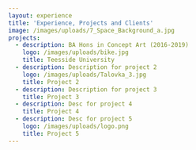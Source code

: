 ```yaml
---
layout: experience
title: 'Experience, Projects and Clients'
image: /images/uploads/7_Space_Background_a.jpg
projects:
  - description: BA Hons in Concept Art (2016-2019)
    logo: /images/uploads/bike.jpg
    title: Teesside University
  - description: Description for project 2
    logo: /images/uploads/Talovka_3.jpg
    title: Project 2
  - description: Description for project 3
    title: Project 3
  - description: Desc for project 4
    title: Project 4
  - description: Desc for project 5
    logo: /images/uploads/logo.png
    title: Project 5
---
```


